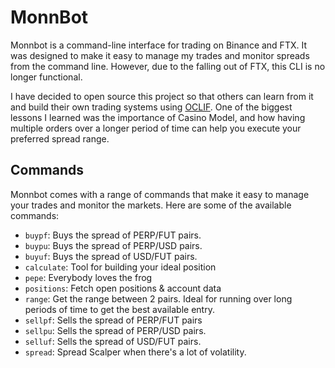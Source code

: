 # MonnBot

Monnbot is a command-line interface for trading on Binance and FTX. It was designed to make it easy to manage my trades and monitor spreads from the command line. However, due to the falling out of FTX, this CLI is no longer functional.

I have decided to open source this project so that others can learn from it and build their own trading systems using [OCLIF](https://oclif.io/). One of the biggest lessons I learned was the importance of Casino Model, and how having multiple orders over a longer period of time can help you execute your preferred spread range.

## Commands

Monnbot comes with a range of commands that make it easy to manage your trades and monitor the markets. Here are some of the available commands:

- `buypf`: Buys the spread of PERP/FUT pairs.
- `buypu`: Buys the spread of PERP/USD pairs.
- `buyuf`: Buys the spread of USD/FUT pairs.
- `calculate`: Tool for building your ideal position
- `pepe`: Everybody loves the frog
- `positions`: Fetch open positions & account data
- `range`: Get the range between 2 pairs. Ideal for running over long periods of time to get the best available entry.
- `sellpf`: Sells the spread of PERP/FUT pairs
- `sellpu`: Sells the spread of PERP/USD pairs.
- `selluf`: Sells the spread of USD/FUT pairs.
- `spread`: Spread Scalper when there's a lot of volatility.
